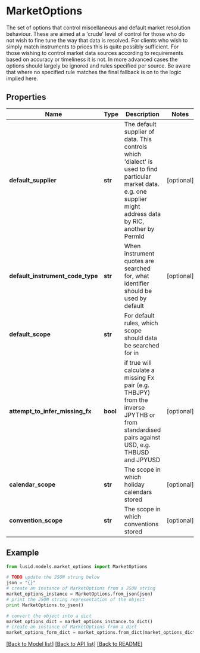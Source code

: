 # MarketOptions

The set of options that control miscellaneous and default market resolution behaviour.  These are aimed at a 'crude' level of control for those who do not wish to fine tune the way that data is resolved.  For clients who wish to simply match instruments to prices this is quite possibly sufficient. For those wishing to control market data sources  according to requirements based on accuracy or timeliness it is not. In more advanced cases the options should largely be ignored and rules specified  per source. Be aware that where no specified rule matches the final fallback is on to the logic implied here.

## Properties
Name | Type | Description | Notes
------------ | ------------- | ------------- | -------------
**default_supplier** | **str** | The default supplier of data. This controls which &#39;dialect&#39; is used to find particular market data. e.g. one supplier might address data by RIC, another by PermId | [optional] 
**default_instrument_code_type** | **str** | When instrument quotes are searched for, what identifier should be used by default | [optional] 
**default_scope** | **str** | For default rules, which scope should data be searched for in | 
**attempt_to_infer_missing_fx** | **bool** | if true will calculate a missing Fx pair (e.g. THBJPY) from the inverse JPYTHB or from standardised pairs against USD, e.g. THBUSD and JPYUSD | [optional] 
**calendar_scope** | **str** | The scope in which holiday calendars stored | [optional] 
**convention_scope** | **str** | The scope in which conventions stored | [optional] 

## Example

```python
from lusid.models.market_options import MarketOptions

# TODO update the JSON string below
json = "{}"
# create an instance of MarketOptions from a JSON string
market_options_instance = MarketOptions.from_json(json)
# print the JSON string representation of the object
print MarketOptions.to_json()

# convert the object into a dict
market_options_dict = market_options_instance.to_dict()
# create an instance of MarketOptions from a dict
market_options_form_dict = market_options.from_dict(market_options_dict)
```
[[Back to Model list]](../README.md#documentation-for-models) [[Back to API list]](../README.md#documentation-for-api-endpoints) [[Back to README]](../README.md)


